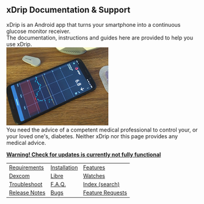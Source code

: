 ## xDrip Documentation & Support  
  
xDrip is an Android app that turns your smartphone into a continuous glucose monitor receiver.  
The documentation, instructions and guides here are provided to help you use xDrip.  
![](./docs/images/xDinaction.png)  
You need the advice of a competent medical professional to control your, or your loved one's, diabetes. Neither xDrip nor this page provides any medical advice.  
  
**[Warning!  Check for updates is currently not fully functional](https://github.com/NightscoutFoundation/xDrip/discussions/2152)**  
  
|  |  |  |  
|--|--|--|  
| [Requirements](./docs/Requirements_page.md) | [Installation](./docs/Installation_page.md) | [Features](./docs/Features_page.md) |  
| [Dexcom](./docs/Dexcom_page.md) | [Libre](./docs/Libre.md) | [Watches](./docs/Watches.md) |  
| [Troubleshoot](./docs/Troubleshooting_page.md) | [F.A.Q.](./docs/FAQ_page.md) | [Index (search)](./Search_Index.md) |  
| [Release Notes](./docs/ReleaseNotes.md) | [Bugs](./docs/Bugs.md) | [Feature Requests](./docs/Features.md) |  
  
